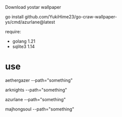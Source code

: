 Download yostar wallpaper

go install github.com/YukiHime23/go-craw-wallpaper-ys/cmd/azurlane@latest

require:
 - golang 1.21
 - sqlite3 1.14

# use
aethergazer --path="something"

arknights --path="something"

azurlane --path="something"

majhongsoul --path="something"

